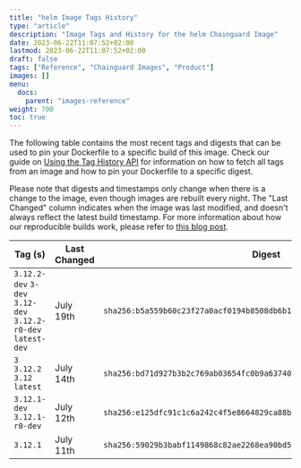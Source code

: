 ```yaml
---
title: "helm Image Tags History"
type: "article"
description: "Image Tags and History for the helm Chainguard Image"
date: 2023-06-22T11:07:52+02:00
lastmod: 2023-06-22T11:07:52+02:00
draft: false
tags: ["Reference", "Chainguard Images", "Product"]
images: []
menu:
  docs:
    parent: "images-reference"
weight: 700
toc: true
---
```


The following table contains the most recent tags and digests that can be used to pin your Dockerfile to a specific build of this image. Check our guide on [Using the Tag History API](/chainguard/chainguard-images/using-the-tag-history-api/) for information on how to fetch all tags from an image and how to pin your Dockerfile to a specific digest.

Please note that digests and timestamps only change when there is a change to the image, even though images are rebuilt every night. The "Last Changed" column indicates when the image was last modified, and doesn't always reflect the latest build timestamp. For more information about how our reproducible builds work, please refer to [this blog post](https://www.chainguard.dev/unchained/reproducing-chainguards-reproducible-image-builds).

| Tag (s)                                                       | Last Changed | Digest                                                                    |
|---------------------------------------------------------------|--------------|---------------------------------------------------------------------------|
|  `3.12.2-dev` `3-dev` `3.12-dev` `3.12.2-r0-dev` `latest-dev` | July 19th    | `sha256:b5a559b60c23f27a0acf0194b8508db6b1f359d0b29cbafee1d7925742710cdb` |
|  `3` `3.12.2` `3.12` `latest`                                 | July 14th    | `sha256:bd71d927b3b2c769ab03654fc0b9a637400fb6e076baeb16b30cd6c05ac8ff49` |
|  `3.12.1-dev` `3.12.1-r0-dev`                                 | July 12th    | `sha256:e125dfc91c1c6a242c4f5e8664829ca88bfadf0e9235746fc0bd74a549b1beb0` |
|  `3.12.1`                                                     | July 11th    | `sha256:59029b3babf1149868c82ae2268ea90bd580d615fbea249ce108b86d7257f57b` |
